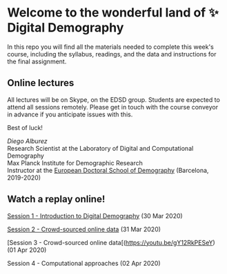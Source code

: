 # Welcome to the wonderful land of :sparkles: Digital Demography

In this repo you will find all the materials needed to complete this week's course, including the syllabus, readings, and the data and instructions for the final assignment. 

## Online lectures

All lectures will be on Skype, on the EDSD group. Students are expected to attend all sessions remotely. 
Please get in touch with the course conveyor in advance if you anticipate issues with this.

Best of luck!

*Diego Alburez*  
Research Scientist at the Laboratory of Digital and Computational Demography  
Max Planck Institute for Demographic Research  
Instructor at the [European Doctoral School of Demography](https://ced.uab.cat/en/courses/edsd/) (Barcelona, 2019-2020)


## Watch a replay online!

[Session 1 - Introduction to Digital Demography](https://youtu.be/EuzTgh-1b38) (30 Mar 2020)

[Session 2 - Crowd-sourced online data](https://youtu.be/UADCQvzXb4U) (31 Mar 2020)

[Session 3 - Crowd-sourced online data[(https://youtu.be/gY12RkPESeY) (01 Apr 2020)

Session 4 - Computational approaches (02 Apr 2020)
